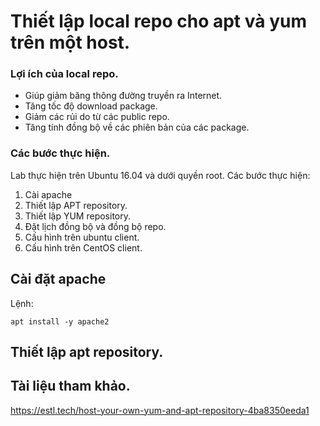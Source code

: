 # Thiết lập local repo cho apt và yum trên một host.
### Lợi ích của local repo.
- Giúp giảm băng thông đường truyền ra Internet.
- Tăng tốc độ download package.
- Giảm các rủi do từ các public repo.
- Tăng tính đồng bộ về các phiên bản của các package.

### Các bước thực hiện.
Lab thực hiện trên Ubuntu 16.04 và  dưới quyền root.
Các bước thực hiện:
1. Cài apache
2. Thiết lập APT repository.
3. Thiết lập YUM repository.
4. Đặt lịch đồng bộ và đồng bộ repo.
5. Cấu hình trên ubuntu client.
6. Cấu hình trên CentOS client.


## Cài đặt apache 
Lệnh:
```
apt install -y apache2
```


## Thiết lập apt repository.





## Tài liệu tham khảo.
https://estl.tech/host-your-own-yum-and-apt-repository-4ba8350eeda1

